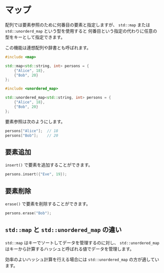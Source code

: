 # マップ

配列では要素参照のために何番目の要素と指定しますが、
`std::map` または `std::unorderd_map` という型を使用すると
何番目という指定の代わりに任意の型をキーとして指定できます。

この機能は連想配列や辞書とも呼ばれます。

```cpp
#include <map>

std::map<std::string, int> persons = {
    {"Alice", 18},
    {"Bob", 20}
};
```

```cpp
#include <unordered_map>

std::unordered_map<std::string, int> persons = {
    {"Alice", 18},
    {"Bob", 20}
};
```

要素参照は次のようにします。

```cpp
persons["Alice"];  // 18
persons["Bob"];    // 20
```

## 要素追加

`insert()` で要素を追加することができます。

```cpp
persons.insert({"Eve", 19});
```

## 要素削除

`erase()` で要素を削除することができます。

```cpp
persons.erase("Bob");
```

## `std::map` と `std::unordered_map` の違い

`std::map` はキーでソートしてデータを管理するのに対し、
`std::unordered_map` はキーから計算するハッシュと呼ばれる値でデータを管理します。

効率のよいハッシュ計算を行える場合には `std::unordered_map` の方が適しています。
